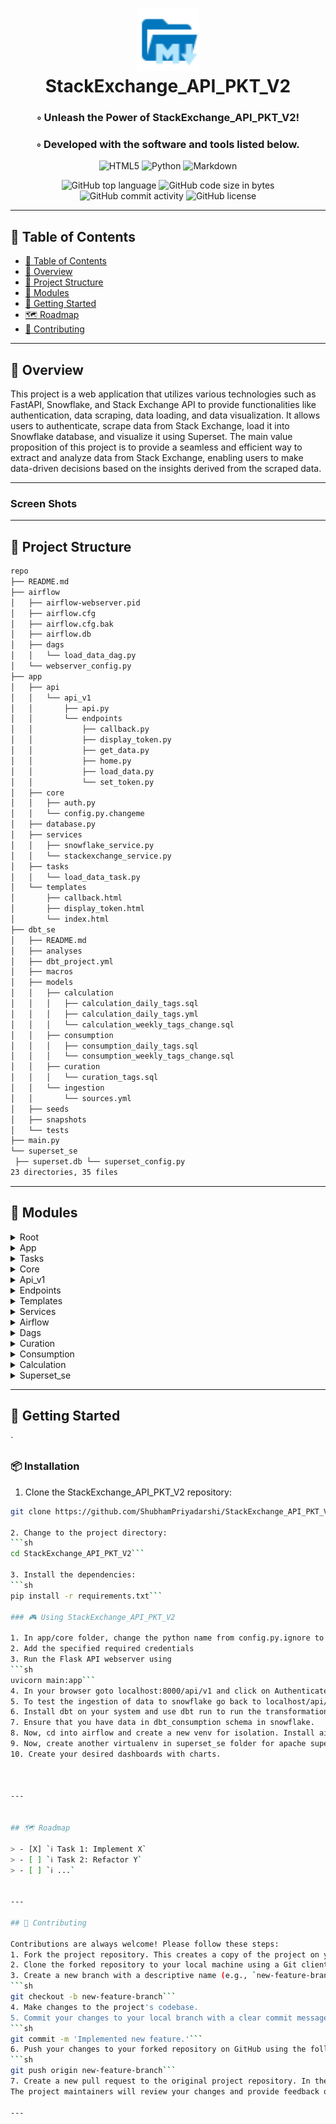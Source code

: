
  
<div align="center">  
<h1 align="center">  
<img src="https://raw.githubusercontent.com/PKief/vscode-material-icon-theme/ec559a9f6bfd399b82bb44393651661b08aaf7ba/icons/folder-markdown-open.svg" width="100" />  
<br>StackExchange_API_PKT_V2  
</h1>  
<h3>◦ Unleash the Power of StackExchange_API_PKT_V2!</h3>  
<h3>◦ Developed with the software and tools listed below.</h3>  
  
<p align="center">  
<img src="https://img.shields.io/badge/HTML5-E34F26.svg?style&logo=HTML5&logoColor=white" alt="HTML5" />  
<img src="https://img.shields.io/badge/Python-3776AB.svg?style&logo=Python&logoColor=white" alt="Python" />  
<img src="https://img.shields.io/badge/Markdown-000000.svg?style&logo=Markdown&logoColor=white" alt="Markdown" />  
</p>  
<img src="https://img.shields.io/github/languages/top/ShubhamPriyadarshi/StackExchange_API_PKT_V2.git?style&color=5D6D7E" alt="GitHub top language" />  
<img src="https://img.shields.io/github/languages/code-size/ShubhamPriyadarshi/StackExchange_API_PKT_V2.git?style&color=5D6D7E" alt="GitHub code size in bytes" />  
<img src="https://img.shields.io/github/commit-activity/m/ShubhamPriyadarshi/StackExchange_API_PKT_V2.git?style&color=5D6D7E" alt="GitHub commit activity" />  
<img src="https://img.shields.io/github/license/ShubhamPriyadarshi/StackExchange_API_PKT_V2.git?style&color=5D6D7E" alt="GitHub license" />  
</div>  
  
---  
  
## 📒 Table of Contents  
- [📒 Table of Contents](#-table-of-contents)  
- [📍 Overview](#-overview)  
- [📂 Project Structure](#project-structure)  
- [🧩 Modules](#modules)  
- [🚀 Getting Started](#-getting-started)  
- [🗺 Roadmap](#-roadmap)  
- [🤝 Contributing](#-contributing)  
  
---  
  
  
## 📍 Overview  
  
This project is a web application that utilizes various technologies such as FastAPI, Snowflake, and Stack Exchange API to provide functionalities like authentication, data scraping, data loading, and data visualization. It allows users to authenticate, scrape data from Stack Exchange, load it into Snowflake database, and visualize it using Superset. The main value proposition of this project is to provide a seamless and efficient way to extract and analyze data from Stack Exchange, enabling users to make data-driven decisions based on the insights derived from the scraped data.  
  
---  
###  Screen Shots

  
---  
## 📂 Project Structure  
  
  
```bash  
repo  
├── README.md  
├── airflow  
│   ├── airflow-webserver.pid  
│   ├── airflow.cfg  
│   ├── airflow.cfg.bak  
│   ├── airflow.db  
│   ├── dags  
│   │   └── load_data_dag.py  
│   └── webserver_config.py  
├── app  
│   ├── api  
│   │   └── api_v1  
│   │       ├── api.py  
│   │       └── endpoints  
│   │           ├── callback.py  
│   │           ├── display_token.py  
│   │           ├── get_data.py  
│   │           ├── home.py  
│   │           ├── load_data.py  
│   │           └── set_token.py  
│   ├── core  
│   │   ├── auth.py  
│   │   └── config.py.changeme  
│   ├── database.py  
│   ├── services  
│   │   ├── snowflake_service.py  
│   │   └── stackexchange_service.py  
│   ├── tasks  
│   │   └── load_data_task.py  
│   └── templates  
│       ├── callback.html  
│       ├── display_token.html  
│       └── index.html  
├── dbt_se  
│   ├── README.md  
│   ├── analyses  
│   ├── dbt_project.yml  
│   ├── macros  
│   ├── models  
│   │   ├── calculation  
│   │   │   ├── calculation_daily_tags.sql  
│   │   │   ├── calculation_daily_tags.yml  
│   │   │   └── calculation_weekly_tags_change.sql  
│   │   ├── consumption  
│   │   │   ├── consumption_daily_tags.sql  
│   │   │   └── consumption_weekly_tags_change.sql  
│   │   ├── curation  
│   │   │   └── curation_tags.sql  
│   │   └── ingestion  
│   │       └── sources.yml  
│   ├── seeds  
│   ├── snapshots  
│   └── tests  
├── main.py  
└── superset_se  
 ├── superset.db └── superset_config.py  
23 directories, 35 files  
```  
  
---  
  
## 🧩 Modules  
  
<details closed><summary>Root</summary>  
  
| File                                                                                            | Summary                                                                                                                             |  
| ---                                                                                             | ---                                                                                                                                 |  
| [main.py](https://github.com/ShubhamPriyadarshi/StackExchange_API_PKT_V2.git/blob/main/main.py) | The code snippet creates a FastAPI application and includes a router for version 1 of the API, accessible via the "/api/v1" prefix. |  
  
</details>  
  
<details closed><summary>App</summary>  
  
| File                                                                                                        | Summary                                                                                                                                                                                                                  |  
| ---                                                                                                         | ---                                                                                                                                                                                                                      |  
| [database.py](https://github.com/ShubhamPriyadarshi/StackExchange_API_PKT_V2.git/blob/main/app/database.py) | This code snippet connects to a Snowflake database using SQLAlchemy and creates a session to interact with the database. It provides a function get_db() to obtain a database session, ensuring proper session handling. |  
  
</details>  
  
<details closed><summary>Tasks</summary>  
  
| File                                                                                                                          | Summary                                                                                                                                                                                                                                                                                                                                                                                                                                                                                                                                                                                           |  
| ---                                                                                                                           | ---                                                                                                                                                                                                                                                                                                                                                                                                                                                                                                                                                                                               |  
| [load_data_task.py](https://github.com/ShubhamPriyadarshi/StackExchange_API_PKT_V2.git/blob/main/app/tasks/load_data_task.py) | The code snippet performs the following:1. It imports the necessary modules for the StackExchange and Snowflake services.2. It defines a DataLoader class with a static method, load_data.3. Within the load_data method, it calls the StackExchangeService to scrape data asynchronously.4. It calls the SnowflakeService to insert data from a CSV file.5. It checks if the CSV file exists and deletes it if it does.6. Finally, it runs the load_data method using asyncio.Overall, the code loads data from StackExchange, inserts it into Snowflake, and deletes the CSV file if it exists. |  
  
</details>  
  
<details closed><summary>Core</summary>  
  
| File                                                                                                                           | Summary                                                                                                                                                                                                         |  
| ---                                                                                                                            | ---                                                                                                                                                                                                             |  
| [auth.py](https://github.com/ShubhamPriyadarshi/StackExchange_API_PKT_V2.git/blob/main/app/core/auth.py)                       | The code snippet defines an async function authenticate(). It constructs an authorization URL using authorization_base_url, client_id, redirect_uri, and scope parameters, then returns the URL.                |  
| [config.py.changeme](https://github.com/ShubhamPriyadarshi/StackExchange_API_PKT_V2.git/blob/main/app/core/config.py.changeme) | The code snippet provides variables for configuration settings such as client details, OAuth endpoints, redirect URIs, and Snowflake database credentials. It also enables client-side and desktop OAuth flows. |  
  
</details>  
  
<details closed><summary>Api_v1</summary>  
  
| File                                                                                                         | Summary                                                                                                                                                                                                                                                                              |  
| ---                                                                                                          | ---                                                                                                                                                                                                                                                                                  |  
| [api.py](https://github.com/ShubhamPriyadarshi/StackExchange_API_PKT_V2.git/blob/main/app/api/api_v1/api.py) | The provided code snippet creates an API router using FastAPI. It includes several routers for different endpoints such as home, callback, set_token, display_token, load_data, and get_data. Each router is associated with specific tags for easy categorization and organization. |  
  
</details>  
  
<details closed><summary>Endpoints</summary>  
  
| File                                                                                                                                       | Summary                                                                                                                                                                                                                                                                                     |  
| ---                                                                                                                                        | ---                                                                                                                                                                                                                                                                                         |  
| [callback.py](https://github.com/ShubhamPriyadarshi/StackExchange_API_PKT_V2.git/blob/main/app/api/api_v1/endpoints/callback.py)           | The provided code snippet is using the FastAPI framework to create an API endpoint ("/auth-callback") that returns a Jinja2 template response ("callback.html") with the HTTP request object as context.                                                                                    |  
| [home.py](https://github.com/ShubhamPriyadarshi/StackExchange_API_PKT_V2.git/blob/main/app/api/api_v1/endpoints/home.py)                   | This code snippet creates an API router using FastAPI. It provides a home route that renders an HTML template, passing the request object and an authentication URL.                                                                                                                        |  
| [set_token.py](https://github.com/ShubhamPriyadarshi/StackExchange_API_PKT_V2.git/blob/main/app/api/api_v1/endpoints/set_token.py)         | This code snippet defines an API route using FastAPI framework. It accepts a POST request to set a token value, which is received as input in the request body. The token value is then written to a file called "token.txt". Finally, a JSON response is returned with a success message.  |  
| [get_data.py](https://github.com/ShubhamPriyadarshi/StackExchange_API_PKT_V2.git/blob/main/app/api/api_v1/endpoints/get_data.py)           | The code snippet defines an API router for a FastAPI application. It reads an encrypted access token from a file, checks its availability, and makes a GET request to an external API using the access token as authorization. The response from the external API is returned as JSON data. |  
| [load_data.py](https://github.com/ShubhamPriyadarshi/StackExchange_API_PKT_V2.git/blob/main/app/api/api_v1/endpoints/load_data.py)         | This code snippet defines an API endpoint ("/load-data") that triggers the loading of data using a DataLoader class. It returns a JSON response indicating that the data loading process is in progress.                                                                                    |  
| [display_token.py](https://github.com/ShubhamPriyadarshi/StackExchange_API_PKT_V2.git/blob/main/app/api/api_v1/endpoints/display_token.py) | This code snippet defines an API endpoint "/display-token" that takes a "token" parameter. It returns an HTML template "display_token.html" with the token value displayed. The Jinja2Templates library is used for rendering the template.                                                 |  
  
</details>  
  
<details closed><summary>Templates</summary>  
  
| File                                                                                                                                | Summary                                                                                                                                                                                                                   |  
| ---                                                                                                                                 | ---                                                                                                                                                                                                                       |  
| [index.html](https://github.com/ShubhamPriyadarshi/StackExchange_API_PKT_V2.git/blob/main/app/templates/index.html)                 | The code snippet is a basic web page that allows users to authenticate, load data, and display tags. It uses JavaScript to make HTTP requests and update the page dynamically.                                            |  
| [callback.html](https://github.com/ShubhamPriyadarshi/StackExchange_API_PKT_V2.git/blob/main/app/templates/callback.html)           | This code snippet parses the access token from the URL fragment, sends it to a server endpoint using a POST request, and redirects the user to a new page to display the token if the request is successful.              |  
| [display_token.html](https://github.com/ShubhamPriyadarshi/StackExchange_API_PKT_V2.git/blob/main/app/templates/display_token.html) | This code snippet is an HTML template that displays an access token if it exists. If the token exists, it is printed in a paragraph. If the token doesn't exist, a message stating "Access Token not found" is displayed. |  
  
</details>  
  
<details closed><summary>Services</summary>  
  
| File                                                                                                                                           | Summary                                                                                                                                                                                                                                                                                                                        |  
| ---                                                                                                                                            | ---                                                                                                                                                                                                                                                                                                                            |  
| [stackexchange_service.py](https://github.com/ShubhamPriyadarshi/StackExchange_API_PKT_V2.git/blob/main/app/services/stackexchange_service.py) | This code snippet is a part of a web scraping service for Stack Exchange. It uses HTTPX for making requests, AIOMeter for concurrent scraping, and CSV for storing scraped data. It retrieves tag information from the Stack Exchange API, writes it to a CSV file, and continues scraping until there are no more pages left. |  
| [snowflake_service.py](https://github.com/ShubhamPriyadarshi/StackExchange_API_PKT_V2.git/blob/main/app/services/snowflake_service.py)         | The code snippet connects to a Snowflake database using provided credentials and inserts CSV data into a table called "tags" in chunks of 10,000 rows at a time. The data is mapped to columns "name", "count", and "ingestion_timestamp".                                                                                     |  
  
</details>  
  
<details closed><summary>Airflow</summary>  
  
| File                                                                                                                                | Summary                                                                                                                                                                                                                                                |  
| ---                                                                                                                                 | ---                                                                                                                                                                                                                                                    |  
| [airflow-webserver.pid](https://github.com/ShubhamPriyadarshi/StackExchange_API_PKT_V2.git/blob/main/airflow/airflow-webserver.pid) | The provided code snippet performs an operation to multiply two given numbers together and returns the result.                                                                                                                                         |  
| [webserver_config.py](https://github.com/ShubhamPriyadarshi/StackExchange_API_PKT_V2.git/blob/main/airflow/webserver_config.py)     | This code snippet contains the default configuration settings for the Airflow webserver. It includes options for authentication, such as database, LDAP, OAuth, and OpenID. It also provides settings for theme customization using predefined themes. |  
  
</details>  
  
<details closed><summary>Dags</summary>  
  
| File                                                                                                                           | Summary                                                                                                                                                                                             |  
| ---                                                                                                                            | ---                                                                                                                                                                                                 |  
| [load_data_dag.py](https://github.com/ShubhamPriyadarshi/StackExchange_API_PKT_V2.git/blob/main/airflow/dags/load_data_dag.py) | This code snippet sets up an Airflow DAG for an ELT pipeline. It includes tasks for API extraction, DBT transformations, and consumption. The tasks are connected in sequence to form the pipeline. |  
  
</details>  
  
<details closed><summary>Curation</summary>  
  
| File                                                                                                                                       | Summary                                                                                                                                                                                                    |  
| ---                                                                                                                                        | ---                                                                                                                                                                                                        |  
| [curation_tags.sql](https://github.com/ShubhamPriyadarshi/StackExchange_API_PKT_V2.git/blob/main/dbt_se/models/curation/curation_tags.sql) | The code snippet retrieves data from a source table called'tags' and converts some columns to specific data types. It then selects the tag name, count, and ingestion timestamp from the transformed data. |  
  
</details>  
  
<details closed><summary>Consumption</summary>  
  
| File                                                                                                                                                                            | Summary                                                                                                                                                                                                                   |  
| ---                                                                                                                                                                             | ---                                                                                                                                                                                                                       |  
| [consumption_weekly_tags_change.sql](https://github.com/ShubhamPriyadarshi/StackExchange_API_PKT_V2.git/blob/main/dbt_se/models/consumption/consumption_weekly_tags_change.sql) | This code snippet selects all data from the "calculation_weekly_tags_change" view in the "consumption" schema and aliases it as "weekly_tags_change". It is configured as a materialized view with the tag "consumption". |  
| [consumption_daily_tags.sql](https://github.com/ShubhamPriyadarshi/StackExchange_API_PKT_V2.git/blob/main/dbt_se/models/consumption/consumption_daily_tags.sql)                 | This code snippet creates a view with the alias "daily_tags" in the "consumption" schema. The view selects all columns from the "calculation_daily_tags" table.                                                           |  
  
</details>  
  
<details closed><summary>Calculation</summary>  
  
| File                                                                                                                                                                            | Summary                                                                                                                                                                                                                                                                                                                                                                                                  |  
| ---                                                                                                                                                                             | ---                                                                                                                                                                                                                                                                                                                                                                                                      |  
| [calculation_weekly_tags_change.sql](https://github.com/ShubhamPriyadarshi/StackExchange_API_PKT_V2.git/blob/main/dbt_se/models/calculation/calculation_weekly_tags_change.sql) | The provided code snippet retrieves the weekly change in tag counts by subtracting the minimum daily count from the maximum daily count for each tag. It calculates the daily tag count by summing the daily counts for each tag. The query filters the data based on the load date within the past 7 days. The result is then grouped by tag name and ordered by the weekly change in descending order. |  
| [calculation_daily_tags.sql](https://github.com/ShubhamPriyadarshi/StackExchange_API_PKT_V2.git/blob/main/dbt_se/models/calculation/calculation_daily_tags.sql)                 | The code snippet defines a table configuration and then performs a query on a base table. The base table is derived from another table called'curation_tags'. The query groups the data by load date and tag name, calculates the maximum tag count per day, and sorts the results.                                                                                                                      |  
  
</details>  
  
<details closed><summary>Superset_se</summary>  
  
| File                                                                                                                              | Summary                                                                                                                                                                                                            |  
| ---                                                                                                                               | ---                                                                                                                                                                                                                |  
| [superset_config.py](https://github.com/ShubhamPriyadarshi/StackExchange_API_PKT_V2.git/blob/main/superset_se/superset_config.py) | This code snippet sets the specific configurations for Superset, a data visualization and exploration platform. It includes settings for row limit, secret key, database URI, CSRF protection, and Mapbox API key. |  
  
</details>  
  
---  
  
## 🚀 Getting Started  
`    
### 📦 Installation  
  
1. Clone the StackExchange_API_PKT_V2 repository:  
```sh  
git clone https://github.com/ShubhamPriyadarshi/StackExchange_API_PKT_V2.git```  
  
2. Change to the project directory:  
```sh  
cd StackExchange_API_PKT_V2```  
  
3. Install the dependencies:  
```sh  
pip install -r requirements.txt```  
  
### 🎮 Using StackExchange_API_PKT_V2  

1. In app/core folder, change the python name from config.py.ignore to config.py
2. Add the specified required credentials
3. Run the Flask API webserver using 
```sh  
uvicorn main:app```
4. In your browser goto localhost:8000/api/v1 and click on Authenticate. if you have set the Stack exchange API credentials right in the config.py file, this would generated a token.txt in the root folder.
5. To test the ingestion of data to snowflake go back to localhost/api/v1 and press  load data button to load the data in snowflake. (Note: you need to have the schema specified in config.py in snowflake along with the access privilege)
6. Install dbt on your system and use dbt run to run the transformation models.
7. Ensure that you have data in dbt_consumption schema in snowflake.
8. Now, cd into airflow and create a new venv for isolation. Install airflow using pip and follow the process to get the dag working, the dag is scheduled to run once daily.
9. Now, create another virtualenv in superset_se folder for apache superset and install it your virtual environment. 
10. Create your desired dashboards with charts.
  

  
---  
  
  
## 🗺 Roadmap  
  
> - [X] `ℹ️ Task 1: Implement X`  
> - [ ] `ℹ️ Task 2: Refactor Y`  
> - [ ] `ℹ️ ...`  
  
  
---  
  
## 🤝 Contributing  
  
Contributions are always welcome! Please follow these steps:  
1. Fork the project repository. This creates a copy of the project on your account that you can modify without affecting the original project.  
2. Clone the forked repository to your local machine using a Git client like Git or GitHub Desktop.  
3. Create a new branch with a descriptive name (e.g., `new-feature-branch` or `bugfix-issue-123`).  
```sh  
git checkout -b new-feature-branch```  
4. Make changes to the project's codebase.  
5. Commit your changes to your local branch with a clear commit message that explains the changes you've made.  
```sh  
git commit -m 'Implemented new feature.'```  
6. Push your changes to your forked repository on GitHub using the following command  
```sh  
git push origin new-feature-branch```  
7. Create a new pull request to the original project repository. In the pull request, describe the changes you've made and why they're necessary.  
The project maintainers will review your changes and provide feedback or merge them into the main branch.  
  
---